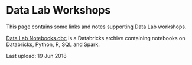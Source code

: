 # Data Lab Workshops

This page contains some links and notes supporting Data Lab workshops. 

[Data Lab Notebooks.dbc](./Data%20Lab%20Notebooks.dbc) is a Databricks archive containing notebooks on Databricks, Python, R, SQL and Spark. 

Last upload: 19 Jun 2018
